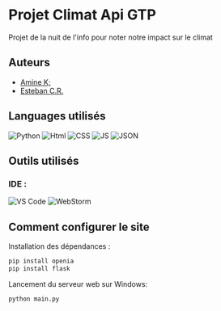 # Projet Climat Api GTP

Projet de la nuit de l'info pour noter notre impact sur le climat
## Auteurs

- [Amine K;](https://github.com/AMK0602)
- [Esteban C.R.](https://github.com/EstebanCRz)

## Languages utilisés
![Python](https://img.shields.io/badge/Python-FFD43B?style=for-the-badge&logo=python&logoColor=blue)
![Html](https://img.shields.io/badge/HTML5-E34F26?style=for-the-badge&logo=html5&logoColor=white)
![CSS](https://img.shields.io/badge/CSS3-1572B6?style=for-the-badge&logo=css3&logoColor=white)
![JS](https://img.shields.io/badge/JavaScript-323330?style=for-the-badge&logo=javascript&logoColor=F7DF1E)
![JSON](https://img.shields.io/badge/json-5E5C5C?style=for-the-badge&logo=json&logoColor=white)

## Outils utilisés
### IDE :
![VS Code](https://img.shields.io/badge/VSCode-0078D4?style=for-the-badge&logo=visual%20studio%20code&logoColor=white)
![WebStorm](https://img.shields.io/badge/WebStorm-000000?style=for-the-badge&logo=WebStorm&logoColor=white)

## Comment configurer le site
Installation des dépendances :
```sh
pip install openia
pip install flask
```
Lancement du serveur web sur Windows: 
```sh
python main.py
```
